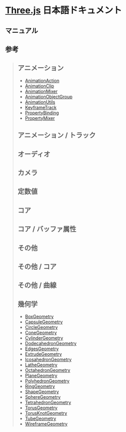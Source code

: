 # [Three.js](https://threejs.org/) 日本語ドキュメント
## マニュアル
## 参考
> ## アニメーション
> - [AnimationAction]()
> - [AnimationClip]()
> - [AnimationMixer]()
> - [AnimationObjectGroup]()
> - [AnimationUtils]()
> - [KeyframeTrack]()
> - [PropertyBinding]()
> - [PropertyMixer]()
> ## アニメーション / トラック
> ## オーディオ
> ## カメラ
> ## 定数値
> ## コア
> ## コア / バッファ属性
> ## その他
> ## その他 / コア
> ## その他 / 曲線
> ## 幾何学
> - [BoxGeometry](./reference/geometry/BoxGeometry.md)
> - [CapsuleGeometry]()
> - [CircleGeometry]()
> - [ConeGeometry]()
> - [CylinderGeometry]()
> - [DodecahedronGeometry]()
> - [EdgesGeometry]()
> - [ExtrudeGeometry]()
> - [IcosahedronGeometry]()
> - [LatheGeometry]()
> - [OctahedronGeometry]()
> - [PlaneGeometry]()
> - [PolyhedronGeometry]()
> - [RingGeometry]()
> - [ShapeGeometry]()
> - [SphereGeometry]()
> - [TetrahedronGeometry]()
> - [TorusGeometry]()
> - [TorusKnotGeometry]()
> - [TubeGeometry]()
> - [WireframeGeometry]()
> ## 
> ## 
> ## 
> ## 
> ## 
> ## 
> ## 
> ## 
> ## 
> ## 
> ## 
> ## 
> ## 
> ## 
> ## 
> ## 